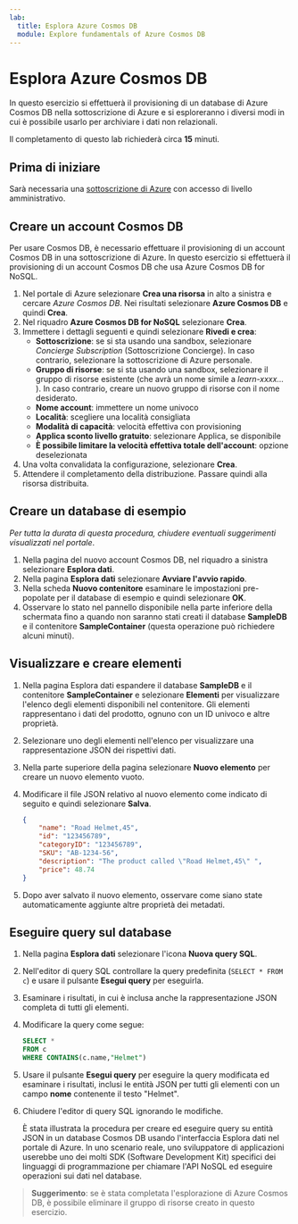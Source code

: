 ```yaml
---
lab:
  title: Esplora Azure Cosmos DB
  module: Explore fundamentals of Azure Cosmos DB
---
```

# Esplora Azure Cosmos DB

In questo esercizio si effettuerà il provisioning di un database di Azure Cosmos DB nella sottoscrizione di Azure e si esploreranno i diversi modi in cui è possibile usarlo per archiviare i dati non relazionali.

Il completamento di questo lab richiederà circa **15** minuti.

## Prima di iniziare

Sarà necessaria una [sottoscrizione di Azure](https://azure.microsoft.com/free) con accesso di livello amministrativo.

## Creare un account Cosmos DB

Per usare Cosmos DB, è necessario effettuare il provisioning di un account Cosmos DB in una sottoscrizione di Azure. In questo esercizio si effettuerà il provisioning di un account Cosmos DB che usa Azure Cosmos DB for NoSQL.

1. Nel portale di Azure selezionare **Crea una risorsa** in alto a sinistra e cercare *Azure Cosmos DB*.  Nei risultati selezionare **Azure Cosmos DB** e quindi **Crea**.
1. Nel riquadro **Azure Cosmos DB for NoSQL** selezionare **Crea**.
1. Immettere i dettagli seguenti e quindi selezionare **Rivedi e crea**: 
    - **Sottoscrizione**: se si sta usando una sandbox, selezionare *Concierge Subscription* (Sottoscrizione Concierge). In caso contrario, selezionare la sottoscrizione di Azure personale.
    - **Gruppo di risorse**: se si sta usando una sandbox, selezionare il gruppo di risorse esistente (che avrà un nome simile a *learn-xxxx...* ). In caso contrario, creare un nuovo gruppo di risorse con il nome desiderato.
    - **Nome account**: immettere un nome univoco
    - **Località**: scegliere una località consigliata
    - **Modalità di capacità**: velocità effettiva con provisioning
    - **Applica sconto livello gratuito**: selezionare Applica, se disponibile
    - **È possibile limitare la velocità effettiva totale dell'account**: opzione deselezionata
1. Una volta convalidata la configurazione, selezionare **Crea**.
1. Attendere il completamento della distribuzione. Passare quindi alla risorsa distribuita.

## Creare un database di esempio

*Per tutta la durata di questa procedura, chiudere eventuali suggerimenti visualizzati nel portale*.

1. Nella pagina del nuovo account Cosmos DB, nel riquadro a sinistra selezionare **Esplora dati**.
1. Nella pagina **Esplora dati** selezionare **Avviare l'avvio rapido**.
1. Nella scheda **Nuovo contenitore** esaminare le impostazioni pre-popolate per il database di esempio e quindi selezionare **OK**.
1. Osservare lo stato nel pannello disponibile nella parte inferiore della schermata fino a quando non saranno stati creati il database **SampleDB** e il contenitore **SampleContainer** (questa operazione può richiedere alcuni minuti).

## Visualizzare e creare elementi

1. Nella pagina Esplora dati espandere il database **SampleDB** e il contenitore **SampleContainer** e selezionare **Elementi** per visualizzare l'elenco degli elementi disponibili nel contenitore. Gli elementi rappresentano i dati del prodotto, ognuno con un ID univoco e altre proprietà.
1. Selezionare uno degli elementi nell'elenco per visualizzare una rappresentazione JSON dei rispettivi dati.
1. Nella parte superiore della pagina selezionare **Nuovo elemento** per creare un nuovo elemento vuoto.
1. Modificare il file JSON relativo al nuovo elemento come indicato di seguito e quindi selezionare **Salva**.

    ```json
    {
        "name": "Road Helmet,45",
        "id": "123456789",
        "categoryID": "123456789",
        "SKU": "AB-1234-56",
        "description": "The product called \"Road Helmet,45\" ",
        "price": 48.74
    }
    ```

1. Dopo aver salvato il nuovo elemento, osservare come siano state automaticamente aggiunte altre proprietà dei metadati.

## Eseguire query sul database

1. Nella pagina **Esplora dati** selezionare l'icona **Nuova query SQL**.
1. Nell'editor di query SQL controllare la query predefinita (`SELECT * FROM c`) e usare il pulsante **Esegui query** per eseguirla.
1. Esaminare i risultati, in cui è inclusa anche la rappresentazione JSON completa di tutti gli elementi.
1. Modificare la query come segue:

    ```sql
    SELECT *
    FROM c
    WHERE CONTAINS(c.name,"Helmet")
    ```

1. Usare il pulsante **Esegui query** per eseguire la query modificata ed esaminare i risultati, inclusi le entità JSON per tutti gli elementi con un campo **nome** contenente il testo "Helmet".
1. Chiudere l'editor di query SQL ignorando le modifiche.

    È stata illustrata la procedura per creare ed eseguire query su entità JSON in un database Cosmos DB usando l'interfaccia Esplora dati nel portale di Azure. In uno scenario reale, uno sviluppatore di applicazioni userebbe uno dei molti SDK (Software Development Kit) specifici dei linguaggi di programmazione per chiamare l'API NoSQL ed eseguire operazioni sui dati nel database.

> **Suggerimento**: se è stata completata l'esplorazione di Azure Cosmos DB, è possibile eliminare il gruppo di risorse creato in questo esercizio.

